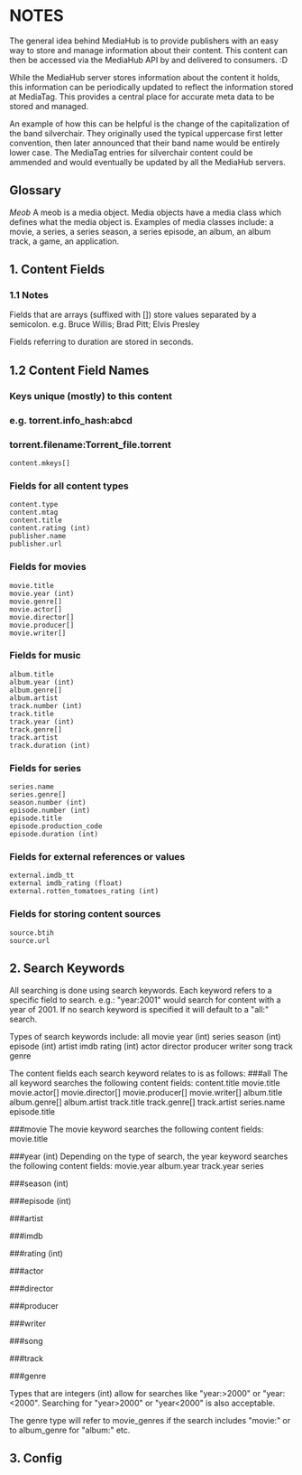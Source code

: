 # NOTES

The general idea behind MediaHub is to provide publishers with an easy way to
store and manage information about their content. This content can then be
accessed via the MediaHub API by and delivered to consumers. :D

While the MediaHub server stores information about the content it holds, this
information can be periodically updated to reflect the information stored at
MediaTag. This provides a central place for accurate meta data to be stored and
managed.

An example of how this can be helpful is the change of the capitalization of
the band silverchair. They originally used the typical uppercase first letter
convention, then later announced that their band name would be entirely lower
case. The MediaTag entries for silverchair content could be ammended and would
eventually be updated by all the MediaHub servers.

## Glossary
*Meob*
A meob is a media object. Media objects have a media class which defines
what the media object is. Examples of media classes include: a movie, a series,
a series season, a series episode, an album, an album track, a game,
an application.



## 1. Content Fields

### 1.1 Notes
Fields that are arrays (suffixed with []) store values separated by a semicolon.
e.g. Bruce Willis; Brad Pitt; Elvis Presley

Fields referring to duration are stored in seconds.

## 1.2 Content Field Names

### Keys unique (mostly) to this content
### e.g. torrent.info_hash:abcd
###      torrent.filename:Torrent_file.torrent
    content.mkeys[]

### Fields for all content types
    content.type
    content.mtag
    content.title
    content.rating (int)
    publisher.name
    publisher.url

### Fields for movies
    movie.title
    movie.year (int)
    movie.genre[]
    movie.actor[]
    movie.director[]
    movie.producer[]
    movie.writer[]

### Fields for music
    album.title
    album.year (int)
    album.genre[]
    album.artist
    track.number (int)
    track.title
    track.year (int)
    track.genre[]
    track.artist
    track.duration (int)

### Fields for series
    series.name
    series.genre[]
    season.number (int)
    episode.number (int)
    episode.title
    episode.production_code
    episode.duration (int)

### Fields for external references or values
    external.imdb_tt
    external imdb_rating (float)
    external.rotten_tomatoes_rating (int)

### Fields for storing content sources
    source.btih
    source.url

## 2. Search Keywords
All searching is done using search keywords. Each keyword refers to a specific
field to search. e.g.: "year:2001" would search for content with a year of 2001.
If no search keyword is specified it will default to a "all:" search.

Types of search keywords include:
    all
    movie
    year (int)
    series
    season (int)
    episode (int)
    artist
    imdb
    rating (int)
    actor
    director
    producer
    writer
    song
    track
    genre

The content fields each search keyword relates to is as follows:
###all
The all keyword searches the following content fields:
    content.title
    movie.title
    movie.actor[]
    movie.director[]
    movie.producer[]
    movie.writer[]
    album.title
    album.genre[]
    album.artist
    track.title
    track.genre[]
    track.artist
    series.name
    episode.title

###movie
The movie keyword searches the following content fields:
    movie.title

###year (int)
Depending on the type of search, the year keyword searches the following
content fields:
    movie.year
    album.year
    track.year
    series

###season (int)

###episode (int)

###artist

###imdb

###rating (int)

###actor

###director

###producer

###writer

###song

###track

###genre

Types that are integers (int) allow for searches like "year:>2000" or
"year:<2000". Searching for "year>2000" or "year<2000" is also acceptable.

The genre type will refer to movie_genres if the search includes "movie:" or to
album_genre for "album:" etc.

## 3. Config
